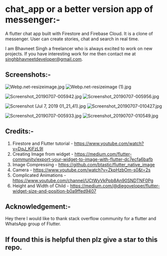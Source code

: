 # chat_app or a better version app of messenger:-
A flutter chat app built with Firestore and Firebase Cloud. It is a clone of messenger. User can create stories, chat and search in real time.

I am Bhavneet Singh a freelancer who is always excited to work on new projects. If you have interesting work for me then contact me at singhbhavneetdeveloper@gmail.com.

## Screenshots:-

![Webp.net-resizeimage.jpg](https://www.dropbox.com/s/55ij1icjcrvcgx1/Webp.net-resizeimage.jpg?dl=0&raw=1) ![Webp.net-resizeimage (1).jpg](https://www.dropbox.com/s/kru3c1zpizo3fqv/Webp.net-resizeimage%20%281%29.jpg?dl=0&raw=1)

![Screenshot_20190707-005942.jpg](https://www.dropbox.com/s/lurztjoftz8gzcd/Screenshot_20190707-005942.jpg?dl=0&raw=1) ![Screenshot_20190707-005956.jpg](https://www.dropbox.com/s/7abs3s6oh7osgwi/Screenshot_20190707-005956.jpg?dl=0&raw=1)

![Screenshot (Jul 7, 2019 01_21_41).jpg](https://www.dropbox.com/s/4owt7bsezgmv30a/Screenshot%20%28Jul%207%2C%202019%2001_21_41%29.jpg?dl=0&raw=1) ![Screenshot_20190707-010427.jpg](https://www.dropbox.com/s/ri95au4bqiqpkr8/Screenshot_20190707-010427.jpg?dl=0&raw=1) 

![Screenshot_20190707-005933.jpg](https://www.dropbox.com/s/rmrchlv770sxml2/Screenshot_20190707-005933.jpg?dl=0&raw=1) ![Screenshot_20190707-010549.jpg](https://www.dropbox.com/s/6b2whnbm0rmugj3/Screenshot_20190707-010549.jpg?dl=0&raw=1) 

## Credits:-

1) Firestore and Flutter tutorial - https://www.youtube.com/watch?v=DqJ_KjFzL9I
2) Creating Image from widget - https://medium.com/flutter-community/export-your-widget-to-image-with-flutter-dc7ecfa6bafb
3) Image Compressing - https://github.com/btastic/flutter_native_image
4) Camera - https://www.youtube.com/watch?v=ZkpHzbOm-s0&t=2s
5) Complicated Animations - https://www.youtube.com/channel/UCtWyVkPpb8An90SNDTNF0Pg
6) Height and Width of Child - https://medium.com/@diegoveloper/flutter-widget-size-and-position-b0a9ffed9407

## Acknowledgement:-
Hey there I would like to thank stack overflow community for a flutter and WhatsApp group of Flutter.
## If found this is helpful then plz give a star to this repo.
